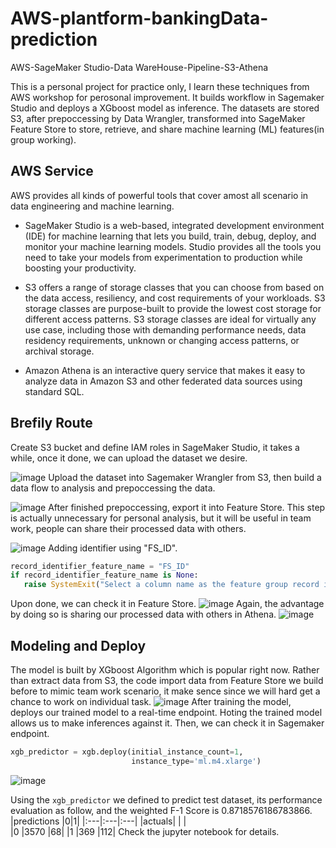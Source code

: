 # AWS-plantform-bankingData-prediction
AWS-SageMaker Studio-Data WareHouse-Pipeline-S3-Athena

This is a personal project for practice only, I learn these techniques from AWS workshop for perosonal improvement. It builds workflow in Sagemaker Studio and deploys a XGboost model as inference. The datasets are stored S3, after prepoccessing by Data Wrangler, transformed into SageMaker Feature Store to store, retrieve, and share machine learning (ML) features(in group working).
## AWS Service
AWS provides all kinds of powerful tools that cover amost all scenario in data engineering and machine learning.

* SageMaker Studio is a web-based, integrated development environment (IDE) for machine learning that lets you build, train, debug, deploy, and monitor your machine learning models. Studio provides all the tools you need to take your models from experimentation to production while boosting your productivity.

* S3 offers a range of storage classes that you can choose from based on the data access, resiliency, and cost requirements of your workloads. S3 storage classes are purpose-built to provide the lowest cost storage for different access patterns. S3 storage classes are ideal for virtually any use case, including those with demanding performance needs, data residency requirements, unknown or changing access patterns, or archival storage.
* Amazon Athena is an interactive query service that makes it easy to analyze data in Amazon S3 and other federated data sources using standard SQL.
## Brefily Route
Create S3 bucket and define IAM roles in SageMaker Studio, it takes a while, once it done, we can upload the dataset we desire.

![image](https://user-images.githubusercontent.com/64514218/159199323-5b3aae90-8784-4c2c-b7cb-1adc223a119e.png)
Upload the dataset into Sagemaker Wrangler from S3, then build a data flow to analysis and prepoccessing the data.

![image](https://user-images.githubusercontent.com/64514218/159200135-096e954e-253f-41f0-afa9-97ea797d2684.png)
After finished prepoccessing, export it into Feature Store. This step is actually unnecessary for personal analysis, but it will be useful in team work, people can share their processed data with others.

![image](https://user-images.githubusercontent.com/64514218/159200246-f19afa88-c913-448d-b71c-5a779b11b01b.png)
Adding identifier using "FS_ID".
``` Python
record_identifier_feature_name = "FS_ID"
if record_identifier_feature_name is None:
   raise SystemExit("Select a column name as the feature group record identifier.")
```
Upon done, we can check it in Feature Store.
![image](https://user-images.githubusercontent.com/64514218/159200908-41b2c825-c0c5-4cb2-b1a6-42a4734f3ad4.png)
Again, the advantage by doing so is sharing our processed data with others in Athena.
![image](https://user-images.githubusercontent.com/64514218/159201034-23237b51-e555-4bb2-a9c9-9bc6f0a7b7ee.png)
## Modeling and Deploy

The model is built by XGboost Algorithm which is popular right now. Rather than extract data from S3, the code import data from Feature Store we build before to mimic team work scenario, it make sence since we will hard get a chance to work on individual task.
![image](https://user-images.githubusercontent.com/64514218/159201656-1d71033c-13db-49af-a1e2-2ca7c080fd66.png)
After training the model, deploys our trained model to a real-time endpoint. Hoting the trained model allows us to make inferences against it. Then, we can check it in Sagemaker endpoint.
```Python
xgb_predictor = xgb.deploy(initial_instance_count=1,
                           instance_type='ml.m4.xlarge') 
```    
![image](https://user-images.githubusercontent.com/64514218/159202866-4471e981-b4b6-4667-a91a-31475fdb16f3.png)

Using the ```xgb_predictor``` we defined to predict test dataset, its performance evaluation as follow, and the weighted F-1 Score is 0.8718576186783866.
|predictions	|0|1|
|:---|:---|:---|
|actuals| |	|	
|0	|3570	|68|
|1	|369	|112|
Check the jupyter notebook for details.



